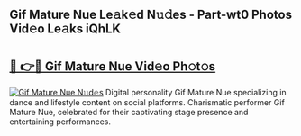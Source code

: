 ## Gif Mature Nue Le𝚊k𝚎d N𝚞𝚍es - Part-wt0 Photos Vid𝚎o Le𝚊ks iQhLK

# <h2><a href="http://fb656d.evod.top/?m=Gif+Mature+Nue">🔗 👉🔴 Gif Mature Nue Vid𝚎o Ph𝚘t𝚘s</a></h2>

[![Gif Mature Nue N𝚞d𝚎s](https://i.imgur.com/8V9OHl7.gif)](http://fb656d.evod.top/?m=Gif+Mature+Nue)
Digital personality Gif Mature Nue specializing in dance and lifestyle content on social platforms. Charismatic performer Gif Mature Nue, celebrated for their captivating stage presence and entertaining performances. 
